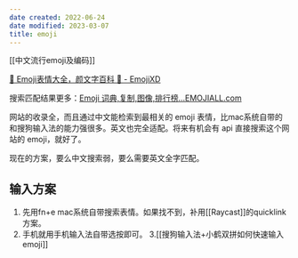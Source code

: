 ```yaml
---
date created: 2022-06-24
date modified: 2023-03-07
title: emoji
---
```


[[中文流行emoji及编码]]

[🤣 Emoji表情大全，颜文字百科 💌 - EmojiXD](https://emojixd.com/)

搜索匹配结果更多：[Emoji 词典,复制,图像,排行榜...EMOJIALL.com](https://www.emojiall.com/)

网站的收录全，而且通过中文能检索到最相关的 emoji 表情，比mac系统自带的和搜狗输入法的能力强很多。英文也完全适配。将来有机会有 api 直接搜索这个网站的 emoji，就好了。

现在的方案，要么中文搜索弱，要么需要英文全字匹配。

## 输入方案

1. 先用fn+e mac系统自带搜索表情。如果找不到，补用[[Raycast]]的quicklink方案。
2. 手机就用手机输入法自带选按即可。
3.[[搜狗输入法+小鹤双拼如何快速输入emoji]]
